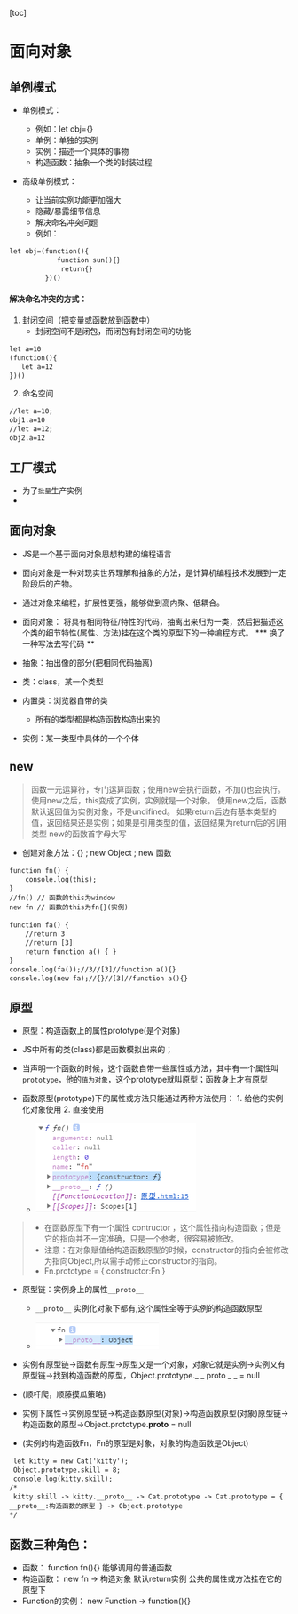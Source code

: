 [toc]

# 面向对象

## 单例模式

- 单例模式：
	- 例如：let obj={}
	- 单例：单独的实例
	- 实例：描述一个具体的事物
	- 构造函数：抽象一个类的封装过程

        
- 高级单例模式：
	- 让当前实例功能更加强大
	- 隐藏/暴露细节信息
	- 解决命名冲突问题
	- 例如：
```
let obj=(function(){
		    function sun(){}
		     return{}
		 })()
```

#### 解决命名冲突的方式：
1. 封闭空间（把变量或函数放到函数中） 
	- 封闭空间不是闭包，而闭包有封闭空间的功能

```
let a=10
(function(){
   let a=12
})()    
```
        
2. 命名空间

```
//let a=10;
obj1.a=10
//let a=12; 
obj2.a=12
```

## 工厂模式

- 为了`批量`生产实例
- 

## 面向对象

- JS是一个基于面向对象思想构建的编程语言

- 面向对象是一种对现实世界理解和抽象的方法，是计算机编程技术发展到一定阶段后的产物。

- 通过对象来编程，扩展性更强，能够做到高内聚、低耦合。

- 面向对象：
    将具有相同特征/特性的代码，抽离出来归为一类，然后把描述这个类的细节特性(属性、方法)挂在这个类的原型下的一种编程方式。
*** 换了一种写法去写代码 **
- 抽象：抽出像的部分(把相同代码抽离)
- 类：class，某一个类型
- 内置类：浏览器自带的类
	- 所有的类型都是构造函数构造出来的
- 实例：某一类型中具体的一个个体


## new

> 函数一元运算符，专门运算函数；使用new会执行函数，不加()也会执行。
> 使用new之后，this变成了实例，实例就是一个对象。
> 使用new之后，函数默认返回值为实例对象，不是undifined。
> 如果return后边有基本类型的值，返回结果还是实例；如果是引用类型的值，返回结果为return后的引用类型
> new的函数首字母大写

- 创建对象方法：{} ; new Object ; new 函数

```
function fn() {
    console.log(this);
}
//fn() // 函数的this为window
new fn // 函数的this为fn{}(实例)

function fa() {
    //return 3         
    //return [3]         
    return function a() { }
}
console.log(fa());//3//[3]//function a(){}
console.log(new fa);//{}//[3]//function a(){}
```

## 原型

- 原型：构造函数上的属性prototype(是个对象)
- JS中所有的类(class)都是函数模拟出来的；
- 当声明一个函数的时候，这个函数自带一些属性或方法，其中有一个属性叫`prototype`，他的`值为对象`，这个prototype就叫原型；函数身上才有原型
- 函数原型(prototype)下的属性或方法只能通过两种方法使用：
		1. 给他的实例化对象使用
		2. 直接使用

	-  ![Alt text](./1572858815673.png)

> - 在函数原型下有一个属性 contructor ，这个属性指向构造函数；但是它的指向并不一定准确，只是一个参考，很容易被修改。
> - 注意：在对象赋值给构造函数原型的时候，constructor的指向会被修改为指向Object,所以需手动修正constructor的指向。
>  - Fn.prototype = { constructor:Fn }

- 原型链：实例身上的属性`__proto__`
	- `__proto__` 实例化对象下都有,这个属性全等于实例的构造函数原型

	- ![Alt text](./1572875128121.png)


- 实例有原型链->函数有原型->原型又是一个对象，对象它就是实例->实例又有原型链->找到构造函数的原型，Object.prototype._ _ proto _ _ = null  
- (顺杆爬，顺藤摸瓜策略)

- 实例下属性->实例原型链->构造函数原型(对象)->构造函数原型(对象)原型链->构造函数的原型->Object.prototype.__proto__ = null
- (实例的构造函数Fn，Fn的原型是对象，对象的构造函数是Object)

```
 let kitty = new Cat('kitty');
 Object.prototype.skill = 8;
 console.log(kitty.skill);
/*   
 kitty.skill -> kitty.__proto__ -> Cat.prototype -> Cat.prototype = { __proto__:构造函数的原型 } -> Object.prototype  
*/ 
```

## 函数三种角色：
- 函数：
        function fn(){}
        能够调用的普通函数
- 构造函数：
        new fn -> 构造对象
        默认return实例
        公共的属性或方法挂在它的原型下
- Function的实例：
        new Function -> function(){}